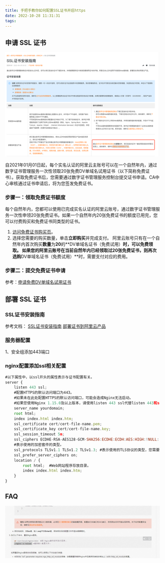 ```yaml
---
title: 手把手教你如何配置SSL证书开启https
date: 2022-10-28 11:31:31
tags:
---
```


## 申请 SSL 证书

![](/images/page/20221031/ssl2.png)

自2021年01月01日起，每个实名认证的阿里云主账号可以在一个自然年内，通过数字证书管理服务一次性领取20张免费DV单域名试用证书（以下简称免费证书）。获取免费证书后，您需要通过数字证书管理服务控制台提交证书申请。CA中心审核通过证书申请后，将为您签发免费证书。

### 步骤一：领取免费证书额度

每个自然年内，您都可以使用已完成实名认证的阿里云账号，通过数字证书管理服务一次性申领20张免费证书。如果一个自然年内20张免费证书的额度已用完，您可以付费购买和免费证书同类型的证书。

1. [访问免费证书购买页](https://common-buy.aliyun.com/?spm=a2c4g.11186623.0.0.40cf4724805YgY&amp;commodityCode=cas_dv_public_cn&amp;request=%7B%22product%22%3A%22free_product%22%7D)。
2. 选择您需要的购买数量，单击**立即购买**并完成支付。
阿里云账号只有在一个自然年内首次购买**数量**为**20**的**DV单域名证书（免费试用）**时，可以免费领取。
如果您的阿里云账号在当前自然年内已经领取过20张免费证书，则再次选购**DV单域名证书（免费试用）**时，需要支付对应的费用。


### 步骤二：提交免费证书申请

参考：[申请免费DV单域名试用证书](https://help.aliyun.com/document_detail/156645.htm?spm=5176.smartservice_service_robot_chat_new.0.0.46493f1bVjZpqO#section-z1b-xa0-5tj)



## 部署 SSL 证书

### SSL证书安装指南

参考文档：
[SSL证书安装指南](https://help.aliyun.com/document_detail/109827.htm?spm=a2c4g.11186623.0.0.40cf4724805YgY#concept-95505-zh)
[部署证书到阿里云产品](https://help.aliyun.com/document_detail/98575.htm?spm=a2c4g.11186623.0.0.d13b4724180SLs#task-2512206)


### 服务器配置

1、安全组添加443端口

### nginx配置添加ssl相关配置

```js
#以下属性中，以ssl开头的属性表示与证书配置有关。
server {
    listen 443 ssl;
    #配置HTTPS的默认访问端口为443。
    #如果未在此处配置HTTPS的默认访问端口，可能会造成Nginx无法启动。
    #如果您使用Nginx 1.15.0及以上版本，请使用listen 443 ssl代替listen 443和ssl on。
    server_name yourdomain;
    root html;
    index index.html index.htm;
    ssl_certificate cert/cert-file-name.pem;  
    ssl_certificate_key cert/cert-file-name.key; 
    ssl_session_timeout 5m;
    ssl_ciphers ECDHE-RSA-AES128-GCM-SHA256:ECDHE:ECDH:AES:HIGH:!NULL:!aNULL:!MD5:!ADH:!RC4;
    #表示使用的加密套件的类型。
    ssl_protocols TLSv1.1 TLSv1.2 TLSv1.3; #表示使用的TLS协议的类型，您需要自行评估是否配置TLSv1.1协议。
    ssl_prefer_server_ciphers on;
    location / {
        root html;  #Web网站程序存放目录。
        index index.html index.htm;
    }
}
```

## FAQ

![](/images/page/20221031/ssl1.png)